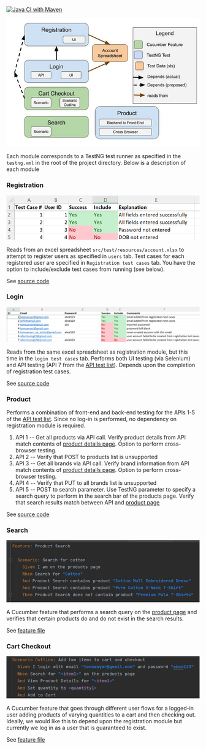 
[![Java CI with Maven](https://github.com/chrisgioia64/ecommerce-automation/actions/workflows/maven.yml/badge.svg?branch=master)](https://github.com/chrisgioia64/ecommerce-automation/actions/workflows/maven.yml)

![Module](img/Test%20Dependencies.jpg)

Each module corresponds to a TestNG test runner as specified in the `testng.xml` in the root of the project directory.
Below is a description of each module

### Registration
![Test cases](img/registration_test_cases.png)

Reads from an excel spreadsheet `src/test/resources/account.xlsx` to attempt to register users as specified in `users` tab. Test cases for each registered user are specified in `Registration test cases` tab. You have the option to include/exclude test cases from running (see below).

See [source code](https://github.com/chrisgioia64/ecommerce-automation/blob/master/src/test/java/ecommerce/tests/RegistrationTest.java)

### Login
![Test cases](img/login_test_cases.png)

Reads from the same excel spreadsheet as registration module, but this time in the `login test cases` tab. Performs both UI testing (via Selenium) and API testing (API 7 from the [API test list](https://www.automationexercise.com/api_list)). Depends upon the completion of registration test cases.

See [source code](https://github.com/chrisgioia64/ecommerce-automation/blob/master/src/test/java/ecommerce/tests/LoginTest.java)

### Product
Performs a combination of front-end and back-end testing for the APIs 1-5 of the [API test list](https://www.automationexercise.com/api_list). Since no log-in is performed, no dependency on registration module is required.
1. API 1 -- Get all products via API call. Verify product details from API match contents of [product details page](https://www.automationexercise.com/product_details/1). Option to perform cross-browser testing.
2. API 2 -- Verify that POST to products list is unsupported
3. API 3 -- Get all brands via API call. Verify brand information from API match contents of [product details page](https://www.automationexercise.com/product_details/1). Option to perform cross-browser testing.
4. API 4 -- Verify that PUT to all brands list is unsupported
5. API 5 -- POST to search parameter. Use TestNG parameter to specify a search query to perform in the search bar of the products page. Verify that search results match between API and [product page](https://www.automationexercise.com/products)

See [source code](https://github.com/chrisgioia64/ecommerce-automation/blob/master/src/test/java/ecommerce/tests/ProductTest.java)

### Search
![Search feature](img/search_feature.png)

A Cucumber feature that performs a search query on the [product page](https://www.automationexercise.com/products) and verifies that certain products do and do not exist in the search results.

See [feature file](https://github.com/chrisgioia64/ecommerce-automation/blob/master/src/test/java/ecommerce/cucumber/search/features/search.feature)

### Cart Checkout
![Cart feature](img/cart_feature.png)

A Cucumber feature that goes through different user flows for a logged-in user adding products of varying quantities to a cart and then checking out.
Ideally, we would like this to depend upon the registration module but currently we log in as a user that is guaranteed to exist.

See [feature file](https://github.com/chrisgioia64/ecommerce-automation/blob/master/src/test/java/ecommerce/cucumber/cart/features/cart.feature)
